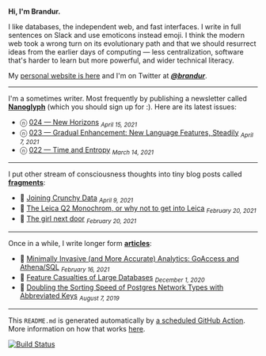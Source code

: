 **Hi, I'm Brandur.**

I like databases, the independent web, and fast interfaces. I write in full sentences on Slack and use emoticons instead emoji. I think the modern web took a wrong turn on its evolutionary path and that we should resurrect ideas from the earlier days of computing — less centralization, software that's harder to learn but more powerful, and wider technical literacy.

My [personal website is here](https://brandur.org) and I'm on Twitter at [***@brandur***](https://twitter.com/brandur).

---

I'm a sometimes writer. Most frequently by publishing a newsletter called [**Nanoglyph**](https://brandur.org/newsletter#nanoglyph) (which you should sign up for :). Here are its latest issues:

* ⓝ [024 — New Horizons](https://brandur.org/nanoglyphs/024-new-horizons) <sub><em>April 15, 2021</em></sub>
* ⓝ [023 — Gradual Enhancement: New Language Features, Steadily](https://brandur.org/nanoglyphs/023-enhancement) <sub><em>April 7, 2021</em></sub>
* ⓝ [022 — Time and Entropy](https://brandur.org/nanoglyphs/022-entropy) <sub><em>March 14, 2021</em></sub>

---

I put other stream of consciousness thoughts into tiny blog posts called [**fragments**](https://brandur.org/fragments):

* 🐚 [Joining Crunchy Data](https://brandur.org/fragments/crunchy) <sub><em>April 9, 2021</em></sub>
* 🐚 [The Leica Q2 Monochrom, or why not to get into Leica](https://brandur.org/fragments/leica-q2-monochrom) <sub><em>February 20, 2021</em></sub>
* 🐚 [The girl next door](https://brandur.org/fragments/girl-next-door) <sub><em>February 20, 2021</em></sub>

---

Once in a while, I write longer form [**articles**](https://brandur.org/articles):

* 📖 [Minimally Invasive (and More Accurate) Analytics: GoAccess and Athena/SQL](https://brandur.org/minimal-analytics) <sub><em>February 16, 2021</em></sub>
* 📖 [Feature Casualties of Large Databases](https://brandur.org/large-database-casualties) <sub><em>December 1, 2020</em></sub>
* 📖 [Doubling the Sorting Speed of Postgres Network Types with Abbreviated Keys](https://brandur.org/sortsupport-inet) <sub><em>August 7, 2019</em></sub>

---

This `README.md` is generated automatically by [a scheduled GitHub Action](https://github.com/brandur/brandur/blob/master/.github/workflows/ci.yml). More information on how that works [here](https://brandur.org/fragments/self-updating-github-readme).

[![Build Status](https://github.com/brandur/brandur/workflows/brandur%20CI/badge.svg)](https://github.com/brandur/brandur/actions)
